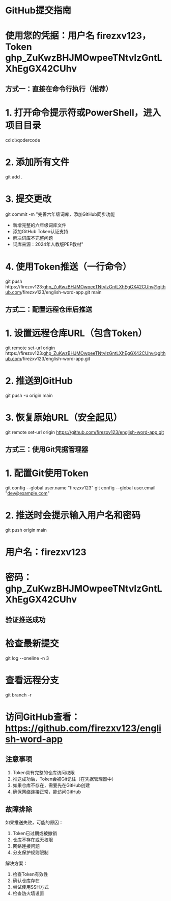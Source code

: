 # GitHub提交指南
# 使用您的凭据：用户名 firezxv123，Token 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

## 方式一：直接在命令行执行（推荐）

# 1. 打开命令提示符或PowerShell，进入项目目录
cd d:\qodercode

# 2. 添加所有文件
git add .

# 3. 提交更改
git commit -m "完善六年级词库，添加GitHub同步功能

- 新增完整的六年级词库文件
- 添加GitHub Token认证支持
- 解决词库不完整问题
- 词库来源：2024年人教版PEP教材"

# 4. 使用Token推送（一行命令）
git push https://firezxv123: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@github.com/firezxv123/english-word-app.git main

## 方式二：配置远程仓库后推送

# 1. 设置远程仓库URL（包含Token）
git remote set-url origin https://firezxv123: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@github.com/firezxv123/english-word-app.git

# 2. 推送到GitHub
git push -u origin main

# 3. 恢复原始URL（安全起见）
git remote set-url origin https://github.com/firezxv123/english-word-app.git

## 方式三：使用Git凭据管理器

# 1. 配置Git使用Token
git config --global user.name "firezxv123"
git config --global user.email "dev@example.com"

# 2. 推送时会提示输入用户名和密码
git push origin main
# 用户名：firezxv123
# 密码：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

## 验证推送成功

# 检查最新提交
git log --oneline -n 3

# 查看远程分支
git branch -r

# 访问GitHub查看：https://github.com/firezxv123/english-word-app

## 注意事项

1. Token具有完整的仓库访问权限
2. 推送成功后，Token会被Git记住（在凭据管理器中）
3. 如果仓库不存在，需要先在GitHub创建
4. 确保网络连接正常，能访问GitHub

## 故障排除

如果推送失败，可能的原因：
1. Token已过期或被撤销
2. 仓库不存在或无权限
3. 网络连接问题
4. 分支保护规则限制

解决方案：
1. 检查Token有效性
2. 确认仓库存在
3. 尝试使用SSH方式
4. 检查防火墙设置